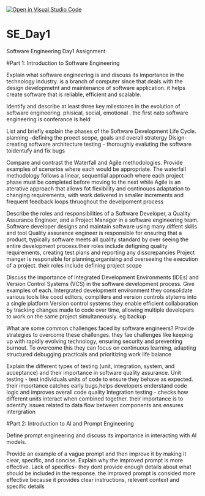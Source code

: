 [![Open in Visual Studio Code](https://classroom.github.com/assets/open-in-vscode-2e0aaae1b6195c2367325f4f02e2d04e9abb55f0b24a779b69b11b9e10269abc.svg)](https://classroom.github.com/online_ide?assignment_repo_id=18328948&assignment_repo_type=AssignmentRepo)
# SE_Day1
Software Engineering Day1 Assignment

#Part 1: Introduction to Software Engineering

Explain what software engineering is and discuss its importance in the technology industry.
is a branch of computer since that deals with the design developmetnt and maintenance of software application.
it helps create software that is reliable, efficient and scalable.

Identify and describe at least three key milestones in the evolution of software engineering.
phisical, social, emotional . the first nato software engineering is conferance is held  

List and briefly explain the phases of the Software Development Life Cycle.
planning -defining the proect scope, goals and overall stratergy
Disign- creating software architecture 
testing - thoroughly evaluting the software toidentufy and fix bugs

Compare and contrast the Waterfall and Agile methodologies. Provide examples of scenarios where each would be appropriate.
The waterfall methodology follows a linear, sequential approach where each project phase must be completed before moving to the next while Agile is an aterative approach that allows fot flexibility and continouos adaptation to changing requirements, with work delivered in smaller increments and frequent feedback loops thruoghout the develpoment process 

Describe the roles and responsibilities of a Software Developer, a Quality Assurance Engineer, and a Project Manager in a software engineering team.
Software developer designs and maintain software using many diffent skills and tool
Quality assurance engineer is responsible for ensuring that a product, typically software meets all quality standard by over seeing the entire development process.their roles include defigning quality requirements, creating test plans and reporting any disscrepancies
Project manger is responsible for planning,organising and overseeing the execution of a project. their roles include defining project scope 

Discuss the importance of Integrated Development Environments (IDEs) and Version Control Systems (VCS) in the software development process. Give examples of each.
Intergrated development environment they consolidate various tools like cood editors, complilers and version controls stytems into a single platform
Version control systems they enable efficient collaboration by tracking changes made to code over time, allowing multiple developers to work on the same project simultaneously. eg backup 

What are some common challenges faced by software engineers? Provide strategies to overcome these challenges.
they fae challenges like keeping up with rapidly evolving technology, ensuring security and preventing burnout. To overcome this they can focus on continuous learning, adapting structured debugging practicals and prioritizing work life balance

Explain the different types of testing (unit, integration, system, and acceptance) and their importance in software quality assurance.
Unit testing - test individuals units of code to ensure they behave as expected. their importance catches early bugs,helps developers enderstand code logic and improves overall code quality
Integration testing - checks how different units interact when combined together. their importance is to adentify issues related to data flow between components ans ensures intergration

#Part 2: Introduction to AI and Prompt Engineering


Define prompt engineering and discuss its importance in interacting with AI models.


Provide an example of a vague prompt and then improve it by making it clear, specific, and concise. Explain why the improved prompt is more effective.
Lack of specifics- they dont provide enough details about what should be included in the response.
the improved prompt is consided more effective because it provides clear instructions, relevent context and specific details
